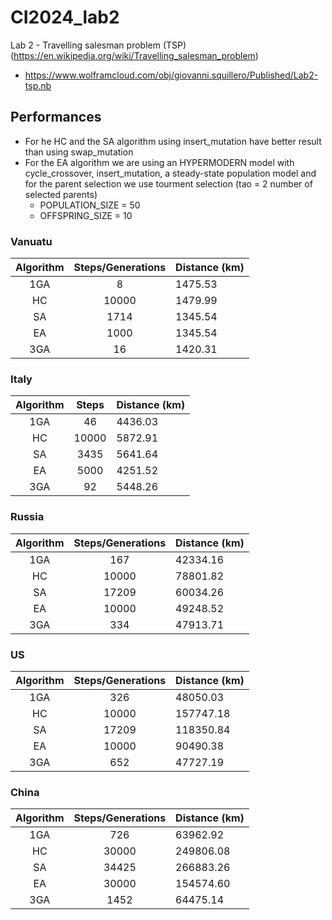 # CI2024_lab2

Lab 2 - Travelling salesman problem (TSP) (https://en.wikipedia.org/wiki/Travelling_salesman_problem)

- https://www.wolframcloud.com/obj/giovanni.squillero/Published/Lab2-tsp.nb

## Performances
- For he HC and the SA algorithm using insert_mutation have better result than using swap_mutation
- For the EA algorithm we are using an HYPERMODERN model with cycle_crossover, insert_mutation, a steady-state population model and for the parent selection we use tourment selection (tao = 2 number of selected parents)
    - POPULATION_SIZE = 50
    - OFFSPRING_SIZE = 10

### Vanuatu
| Algorithm | Steps/Generations |  Distance (km) |
|:---:|:---:|:---| 
|1GA|8|1475.53|
|HC|10000|1479.99|
|SA|1714|1345.54|
|EA|1000|1345.54|
|3GA|16|1420.31|

### Italy
| Algorithm | Steps |  Distance (km) |
|:---:|:---:|:---| 
|1GA|46|4436.03|
|HC|10000|5872.91|
|SA|3435|5641.64|
|EA|5000|4251.52|
|3GA|92|5448.26|

### Russia
| Algorithm | Steps/Generations |  Distance (km) |
|:---:|:---:|:---| 
|1GA|167|42334.16|
|HC|10000|78801.82|
|SA|17209|60034.26|
|EA|10000|49248.52|
|3GA|334|47913.71|

### US
| Algorithm | Steps/Generations |  Distance (km) |
|:---:|:---:|:---| 
|1GA|326|48050.03|
|HC|10000|157747.18|
|SA|17209|118350.84|
|EA|10000|90490.38|
|3GA|652|47727.19|

### China
| Algorithm | Steps/Generations |  Distance (km) |
|:---:|:---:|:---| 
|1GA|726|63962.92|
|HC|30000|249806.08|
|SA|34425|266883.26|
|EA|30000|154574.60|
|3GA|1452|64475.14|
